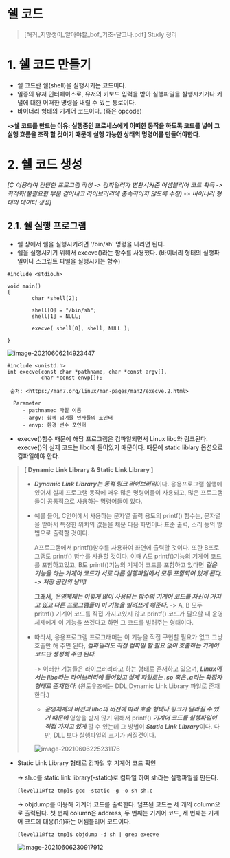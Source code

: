 # 쉘 코드

> [해커_지망생이_알아야할_bof_기초-달고나.pdf] Study 정리



# 1. 쉘 코드 만들기

- 쉘 코드란 쉘(shell)을 실행시키는 코드이다. 
- 일종의 유저 인터페이스로, 유저의 키보드 입력을 받아 실행파일을 실행시키거나 커널에 대한 어떠한 명령을 내릴 수 있는 통로이다.
- 바이너리 형태의 기계어 코드이다. (혹은 opcode)

**->쉘 코드를 만드는 이유: 실행중인 프로세스에게 어떠한 동작을 하도록 코드를 넣어 그 실행 흐름을 조작 할 것이기 때문에 실행 가능한 상태의 명령어를 만들어야한다.**



# 2. 쉘 코드 생성

*[C 이용하여 간단한 프로그램 작성 -> 컴파일러가 변환시켜준 어셈블리어 코드 획득 -> 최적화(불필요한 부분 걷어내고 라이브러리에 종속적이지 않도록 수정) -> 바이너리 형태의 데이터 생성]*



## 2.1. 쉘 실행 프로그램

- 쉘 상에서 쉘을 실행시키려면 '/bin/sh' 명령을 내리면 된다.
- 쉘을 실행시키기 위해서 execve()라는 함수를 사용했다. (바이너리 형태의 실행파일이나 스크립트 파일을 실행시키는 함수)

```
#include <stdio.h>

void main()
{
        char *shell[2];

        shell[0] = "/bin/sh";
        shell[1] = NULL;
    
        execve( shell[0], shell, NULL );

}
```

![image-20210606214923447](https://user-images.githubusercontent.com/47252423/120928083-2fcf6780-c71e-11eb-8b82-ae5e4cbc06f1.png)

```
#include <unistd.h>
int execve(const char *pathname, char *const argv[],
           char *const envp[]);

 출처: <https://man7.org/linux/man-pages/man2/execve.2.html> 
 
  Parameter 
     - pathname: 파일 이름
     - argv: 함께 넘겨줄 인자들의 포인터
     - envp: 환경 변수 포인터
```

- execve()함수 때문에 해당 프로그램은 컴파일되면서 Linux libc와 링크된다. execve()의 실제 코드는 libc에 들어있기 때문이다. 때문에 static liblary 옵션으로 컴파일해야 한다.

> **[ Dynamic Link Library & Static Link Library ]**
>
> - ***Dynamic Link Library는 동적 링크 라이브러리***이다. 응용프로그램 실행에 있어서 실제 프로그램 동작에 매우 많은 명령어들이 사용되고, 많은 프로그램들이 공통적으로 사용하는 명령어들이 있다.
>
> - 예를 들어, C언어에서 사용하는 문자열 출력 용도의 printf() 함수는,
>   문자열을 받아서 특정한 위치의 값들을 채운 다음 화면이나 표준 출력, 소리 등의 방법으로 출력할 것이다.
>
>   A프로그램에서 printf()함수를 사용하여 화면에 출력할 것이다. 또한 B프로그램도 printf() 함수를 사용할 것이다. 이때 A도 printf()기능의 기계어 코드를 포함하고있고, B도 printf()기능의 기계어 코드를 포함하고 있다면 ***같은 기능을 하는 기계어 코드가 서로 다른 실행파일에서 모두 포함되어 있게 된다. -> 저장 공간의 낭비!***
>
>   **그래서,** ***운영체제는 이렇게 많이 사용되는 함수의 기계어 코드를 자신이 가지고 있고 다른 프로그램들이 이 기능을 빌려쓰게 해준다.*** -> A, B 모두 pritnf() 기계어 코드를 직접 가지고있지 않고 printf() 코드가 필요할 때 운영체제에게 이 기능을 쓰겠다고 하면 그 코드를 빌려주는 형태이다.     
>
> - 따라서, 응용프로그램 프로그래머는 이 기능을 직접 구현할 필요가 없고 그냥 호출만 해 주면 된다, ***컴파일러도 직접 컴파일 할 필요 없이 호출하는 기계어 코드만 생성해 주면 된다.***
>
>   
>
>   -> 이러한 기능들은 라이브러리라고 하는 형태로 존재하고 있으며, ***Linux에서는 libc라는 라이브러리에 들어있고 실제 파일로는 .so 혹은 .a라는 확장자 형태로 존재한다***. (윈도우즈에는 DDL;Dynamic Link Library 파일로 존재한다.)
>
>   
>
>    - ***운영체제의 버전과 libc의 버전에 따라 호출 형태나 링크가 달라질 수 있기 때문에*** 영향을 받지 않기 위해서 printf() ***기계어 코드를 실행파일이 직접 가지고 있게*** 할 수 있는데 그 방법이 ***Static Link Library***이다. 다만, DLL 보다 실행파일의 크기가 커질것이다. 
>
>   ![image-20210606225231176](https://user-images.githubusercontent.com/47252423/120928093-3958cf80-c71e-11eb-810d-09b4c630d6e2.png)



- Static Link Library 형태로 컴파일 후 기계어 코드 확인

  -> sh.c를 static link library(-static)로 컴파일 하여 sh라는 실행파일을 만든다.

  ```
  [level11@ftz tmp]$ gcc -static -g -o sh sh.c
  ```

  

  -> objdump를 이용해 기계어 코드를 출력한다. 덤프된 코드는 세 개의 column으로 출력된다. 첫 번째 column은 address, 두 번째는 기계어 코드, 세 번째는 기계어 코드에 대응(1:1)하는 어셈블리어 코드이다.

  ```
  [level11@ftz tmp]$ objdump -d sh | grep execve
  ```

  ![image-20210606230917912](https://user-images.githubusercontent.com/47252423/120928102-41187400-c71e-11eb-9027-0a8d6062fa65.png)

  
